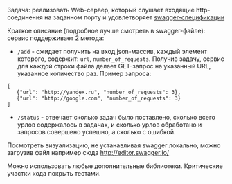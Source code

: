Задача: реализовать Web-сервер, который слушает входящие http-соединения на заданном порту и удовлетворяет [swagger-спецификации](https://gist.github.com/pavelkdev/4f72e7889c5903baf77c7a9afcb07aa9) 

Краткое описание (подробное лучше смотреть в swagger-файле): cервис поддерживает 2 метода:
- `/add` - ожидает получить на вход json-массив, каждый элемент которого, содержит: `url`, `number_of_requests`. 
Получив задачу, сервис для каждой строки файла делает GET-запрос на указанный URL, указанное количество раз.
Пример запроса:
```
[
   {"url": "http://yandex.ru", "number_of_requests": 3},
   {"url": "http://google.com", "number_of_requests": 3}
]
```
- `/status` - отвечает сколько задач было поставлено, сколько всего урлов содержалось в задачах, и сколько урлов обработано и запросов совершено успешно, а сколько с ошибкой.

Посмотреть визуализацию, не устанавливая swagger локально, можно загрузив файл например сюда http://editor.swagger.io/

Можно использовать любые дополнительные библиотеки.
Критические участки кода покрыть тестами.